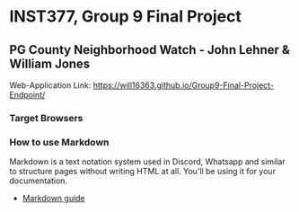 # INST377, Group 9 Final Project
## PG County Neighborhood Watch - John Lehner & William Jones

Web-Application Link: https://will16363.github.io/Group9-Final-Project-Endpoint/

### Target Browsers

### How to use Markdown
Markdown is a text notation system used in Discord, Whatsapp and similar to structure pages without writing HTML at all. You'll be using it for your documentation.
* [Markdown guide](https://www.markdownguide.org/cheat-sheet/)
